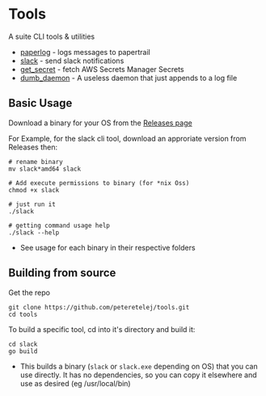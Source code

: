 # Tools

A suite CLI tools & utilities

- [paperlog](./paperlog) - logs messages to papertrail
- [slack](./slack) - send slack notifications
- [get_secret](./get_secret) - fetch AWS Secrets Manager Secrets
- [dumb_daemon](./dumb_daemon) - A useless daemon that just appends to a log file

## Basic Usage

Download a binary for your OS from the [Releases page](https://github.com/peteretelej/tools/releases)

For Example, for the slack cli tool, download an approriate version from Releases then:

```
# rename binary
mv slack*amd64 slack

# Add execute permissions to binary (for *nix Oss)
chmod +x slack

# just run it
./slack

# getting command usage help
./slack --help
```

- See usage for each binary in their respective folders

## Building from source

Get the repo

```
git clone https://github.com/peteretelej/tools.git
cd tools
```

To build a specific tool, cd into it's directory and build it:

```
cd slack
go build
```

- This builds a binary (`slack` or `slack.exe` depending on OS) that you can use directly. It has no dependencies, so you can copy it elsewhere and use as desired (eg /usr/local/bin)

